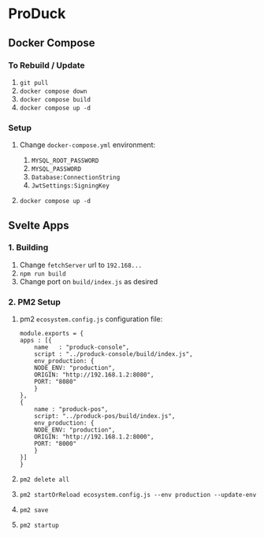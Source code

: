 # ProDuck

## Docker Compose

### To Rebuild / Update

1. `git pull`
1. `docker compose down`
1. `docker compose build`
1. `docker compose up -d`

### Setup

1. Change `docker-compose.yml` environment:

    1. `MYSQL_ROOT_PASSWORD`
    1. `MYSQL_PASSWORD`
    1. `Database:ConnectionString`
    1. `JwtSettings:SigningKey`

1. `docker compose up -d`

## Svelte Apps

### 1. Building

1. Change `fetchServer` url to `192.168...`
1. `npm run build`
1. Change port on `build/index.js` as desired

### 2. PM2 Setup
1. pm2 `ecosystem.config.js` configuration file:

    ```
    module.exports = {
    apps : [{
        name   : "produck-console",
        script : "../produck-console/build/index.js",
        env_production: {
        NODE_ENV: "production",
        ORIGIN: "http://192.168.1.2:8080",
        PORT: "8080"
        }
    },
    {
        name : "produck-pos",
        script: "../produck-pos/build/index.js",
        env_production: {
        NODE_ENV: "production",
        ORIGIN: "http://192.168.1.2:8000",
        PORT: "8000"
        }
    }]
    }
    ```

1. `pm2 delete all`
1. `pm2 startOrReload ecosystem.config.js --env production --update-env`
1. `pm2 save`
1. `pm2 startup`
